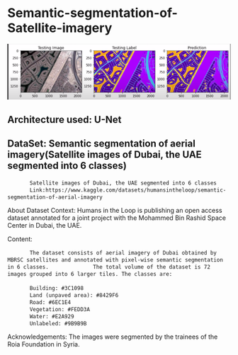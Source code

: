 # Semantic-segmentation-of-Satellite-imagery
![Alt text](images/img1.png?raw=true "Semantic Segmentation")

## Architecture used: U-Net

## DataSet: Semantic segmentation of aerial imagery(Satellite images of Dubai, the UAE segmented into 6 classes)

           Satellite images of Dubai, the UAE segmented into 6 classes
           Link:https://www.kaggle.com/datasets/humansintheloop/semantic-segmentation-of-aerial-imagery

About Dataset
Context:
           Humans in the Loop is publishing an open access dataset annotated for a joint project with the Mohammed Bin Rashid Space Center in Dubai, the              UAE.

Content:


           The dataset consists of aerial imagery of Dubai obtained by MBRSC satellites and annotated with pixel-wise semantic segmentation in 6 classes.              The total volume of the dataset is 72 images grouped into 6 larger tiles. The classes are:

           Building: #3C1098
           Land (unpaved area): #8429F6
           Road: #6EC1E4
           Vegetation: #FEDD3A
           Water: #E2A929
           Unlabeled: #9B9B9B
Acknowledgements:
           The images were segmented by the trainees of the Roia Foundation in Syria.

